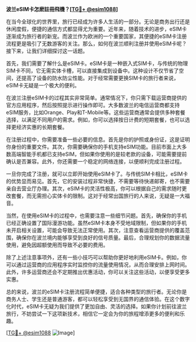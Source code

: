 **波兰eSIM卡怎麽註冊飛機？[[TG💪+ @esim1088](https://t.me/s/esim1088)]**

在当今全球化的世界里，旅行已经成为许多人生活的一部分。无论是商务出行还是休闲度假，便捷的通信方式都显得尤为重要。近年来，随着技术的进步，eSIM卡逐渐成为旅行者的新宠。而波兰作为欧洲的一个重要国家，其便捷的eSIM卡注册流程更是吸引了无数游客的关注。那么，如何在波兰顺利注册并使用eSIM卡呢？接下来，让我们详细探讨这一话题。

首先，我们需要了解什么是eSIM卡。eSIM卡是一种嵌入式SIM卡，与传统的物理SIM卡不同，它无需实体卡槽，可以直接集成到设备中。这种设计不仅节省了空间，还提高了设备的防水防尘性能。对于经常需要更换SIM卡的旅行者来说，eSIM卡无疑是一个极大的便利。

在波兰注册eSIM卡的过程其实非常简单。通常情况下，你只需下载运营商提供的官方应用程序，然后按照提示进行操作即可。大多数波兰的电信运营商都支持eSIM服务，比如Orange、Play和T-Mobile等。这些运营商通常会提供多种套餐选择，以满足不同用户的需求。例如，你可以选择按日计费的短期套餐，也可以选择更经济实惠的长期套餐。

在注册过程中，你需要准备一些必要的信息。首先是你的护照或身份证，这是证明你身份的重要文件。其次，你需要确保你的手机支持eSIM功能。目前市面上大多数高端智能手机都已支持eSIM，但如果你使用的是较老款的设备，可能需要提前确认是否兼容。此外，你还需要一个稳定的网络连接，以便顺利完成注册过程。

一旦你完成了注册，就可以立即开始使用eSIM卡了。与传统SIM卡相比，eSIM卡的优势显而易见。首先，它的安装过程非常快捷，不需要等待快递邮寄，也不需要亲自去营业厅办理。其次，eSIM卡的灵活性极高，你可以根据自己的需求随时更改套餐，而无需担心实体卡的限制。这对于经常出国旅行的人来说，无疑是一大福音。

当然，在使用eSIM卡的过程中，也需要注意一些细节问题。首先，确保你的手机已经正确设置了国际漫游功能。虽然eSIM卡本身不受地域限制，但如果你的手机未开启相关设置，可能会导致无法正常使用。其次，注意查看运营商提供的覆盖范围，确保你在波兰境内能够享受到良好的信号质量。最后，合理规划你的数据流量使用，避免因超额使用而导致不必要的费用。

除了上述注意事项外，还有一些小技巧可以帮助你更好地利用eSIM卡。例如，你可以通过运营商的应用程序实时监控你的流量使用情况，从而合理安排上网时间。此外，许多运营商还会不定期推出优惠活动，你可以关注这些活动，以便享受更多实惠。

总的来说，波兰的eSIM卡注册流程简单便捷，适合各种类型的旅行者。无论你是商务人士、学生还是普通游客，都可以轻松享受到无国界的通信体验。在这个数字化时代，eSIM卡无疑为我们提供了更加自由、灵活的选择。如果你计划前往波兰旅行，不妨尝试一下这项新技术，相信它一定会为你的旅程增添更多的便利和乐趣。

[[TG💪+ @esim1088](https://t.me/s/esim1088) ![Image](https://i.postimg.cc/4NQfJmqS/Snipaste-2025-05-13-00-14-12.png)]